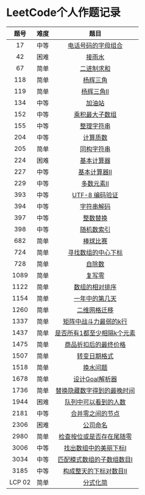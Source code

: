 # LeetCode个人作题记录

|   题号   |  难度  |                                                题目                                                 |
|:------:|:----:|:-------------------------------------------------------------------------------------------------:|
|   17   |  中等  |         [电话号码的字母组合](https://leetcode.cn/problems/letter-combinations-of-a-phone-number/)          |
|   42   |  困难  |                     [接雨水](https://leetcode.cn/problems/trapping-rain-water/)                      |
|   67   |  简单  |                         [二进制求和](https://leetcode.cn/problems/add-binary/)                         |
|  118   |  简单  |                      [杨辉三角](https://leetcode.cn/problems/pascals-triangle/)                       |
|  119   |  简单  |                    [杨辉三角Ⅱ](https://leetcode.cn/problems/pascals-triangle-ii/)                     |
|  134   |  中等  |                         [加油站](https://leetcode.cn/problems/gas-station/)                          |
|  152   |  中等  |                 [乘积最大子数组](https://leetcode.cn/problems/maximum-product-subarray/)                 |
|  155   |  中等  |                   [整理字符串](https://leetcode.cn/problems/make-the-string-great/)                    |
|  204   |  中等  |                        [计算质数](https://leetcode.cn/problems/count-primes/)                         |
|  205   |  简单  |                     [同构字符串](https://leetcode.cn/problems/isomorphic-strings/)                     |
|  224   |  困难  |                      [基本计算器](https://leetcode.cn/problems/basic-calculator/)                      |
|  227   |  中等  |                    [基本计算器Ⅱ](https://leetcode.cn/problems/basic-calculator-ii/)                    |
|  229   |  中等  |                    [多数元素Ⅱ](https://leetcode.cn/problems/majority-element-ii/)                     |
|  393   |  中等  |                   [UTF-8 编码验证](https://leetcode.cn/problems/utf-8-validation/)                    |
|  394   |  中等  |                       [字符串解码](https://leetcode.cn/problems/decode-string/)                        |
|  397   |  中等  |                     [整数替换](https://leetcode.cn/problems/integer-replacement/)                     |
|  398   |  中等  |                     [随机数索引](https://leetcode.cn/problems/random-pick-index/)                      |
|  682   |  简单  |                        [棒球比赛](https://leetcode.cn/problems/baseball-game/)                        |
|  724   |  简单  |                    [寻找数组的中心下标](https://leetcode.cn/problems/find-pivot-index/)                    |
|  728   |  简单  |                    [自除数](https://leetcode.cn/problems/self-dividing-numbers/)                     |
|  1089  |  简单  |                       [复写零](https://leetcode.cn/problems/duplicate-zeros/)                        |
|  1122  |  简单  |                   [数组的相对排序](https://leetcode.cn/problems/relative-sort-array/)                    |
|  1154  |  简单  |                     [一年中的第几天](https://leetcode.cn/problems/day-of-the-year/)                      |
|  1260  |  简单  |                       [二维网格迁移](https://leetcode.cn/problems/shift-2d-grid/)                       |
|  1337  |  简单  |            [矩阵中战斗力最弱的k行](https://leetcode.cn/problems/the-k-weakest-rows-in-a-matrix/)            |
|  1437  |  简单  | [是否所有1都至少相隔k个元素](https://leetcode.cn/problems/check-if-all-1s-are-at-least-length-k-places-away/) |
|  1475  |  简单  |    [商品折扣后的最终价格](https://leetcode.cn/problems/final-prices-with-a-special-discount-in-a-shop/)     |
|  1507  |  简单  |                       [转变日期格式](https://leetcode.cn/problems/reformat-date/)                       |
|  1518  |  简单  |                        [换水问题](https://leetcode.cn/problems/water-bottles/)                        |
|  1678  |  简单  |               [设计Goal解析器](https://leetcode.cn/problems/goal-parser-interpretation/)               |
|  1736  |  简单  |       [替换隐藏数字得到的最晚时间](https://leetcode.cn/problems/latest-time-by-replacing-hidden-digits/)       |
|  1944  |  困难  |          [队列中可以看到的人数](https://leetcode.cn/problems/number-of-visible-people-in-a-queue/)          |
|  2181  |  中等  |              [合并零之间的节点](https://leetcode.cn/problems/merge-nodes-in-between-zeros/)               |
|  2306  |  困难  |                      [公司命名](https://leetcode.cn/problems/naming-a-company/)                       |
|  2980  |  简单  |       [检查按位或是否存在尾随零](https://leetcode.cn/problems/check-if-bitwise-or-has-trailing-zeros/)        |
|  3006  |  中等  |     [找出数组中的美丽下标Ⅰ](https://leetcode.cn/problems/find-beautiful-indices-in-the-given-array-i/)      |
|  3034  |  中等  |     [匹配模式数组的子数组数目Ⅰ](https://leetcode.cn/problems/number-of-subarrays-that-match-a-pattern-i/)     |
|  3185  |  中等  |       [构成整天的下标对数目Ⅱ](https://leetcode.cn/problems/count-pairs-that-form-a-complete-day-ii/)        |
| LCP 02 |  简单  |                     [分式化简](https://leetcode.cn/problems/deep-dark-fraction/)                      |
